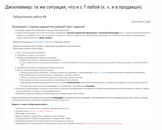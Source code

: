 <p>Дисклеймер: та же ситуация, что и с 7 лабой (x. х. и в продакшн).</p>
<img src="media/task1.png">
<img src="media/task2.png">

